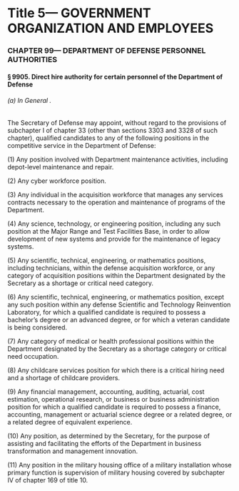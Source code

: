 
# Title 5— GOVERNMENT ORGANIZATION AND EMPLOYEES
### CHAPTER 99— DEPARTMENT OF DEFENSE PERSONNEL AUTHORITIES
#### § 9905. Direct hire authority for certain personnel of the Department of Defense
###### (a) In General .

The Secretary of Defense may appoint, without regard to the provisions of subchapter I of chapter 33 (other than sections 3303 and 3328 of such chapter), qualified candidates to any of the following positions in the competitive service in the Department of Defense:

(1) Any position involved with Department maintenance activities, including depot-level maintenance and repair.

(2) Any cyber workforce position.

(3) Any individual in the acquisition workforce that manages any services contracts necessary to the operation and maintenance of programs of the Department.

(4) Any science, technology, or engineering position, including any such position at the Major Range and Test Facilities Base, in order to allow development of new systems and provide for the maintenance of legacy systems.

(5) Any scientific, technical, engineering, or mathematics positions, including technicians, within the defense acquisition workforce, or any category of acquisition positions within the Department designated by the Secretary as a shortage or critical need category.

(6) Any scientific, technical, engineering, or mathematics position, except any such position within any defense Scientific and Technology Reinvention Laboratory, for which a qualified candidate is required to possess a bachelor’s degree or an advanced degree, or for which a veteran candidate is being considered.

(7) Any category of medical or health professional positions within the Department designated by the Secretary as a shortage category or critical need occupation.

(8) Any childcare services position for which there is a critical hiring need and a shortage of childcare providers.

(9) Any financial management, accounting, auditing, actuarial, cost estimation, operational research, or business or business administration position for which a qualified candidate is required to possess a finance, accounting, management or actuarial science degree or a related degree, or a related degree of equivalent experience.

(10) Any position, as determined by the Secretary, for the purpose of assisting and facilitating the efforts of the Department in business transformation and management innovation.

(11) Any position in the military housing office of a military installation whose primary function is supervision of military housing covered by subchapter IV of chapter 169 of title 10.
